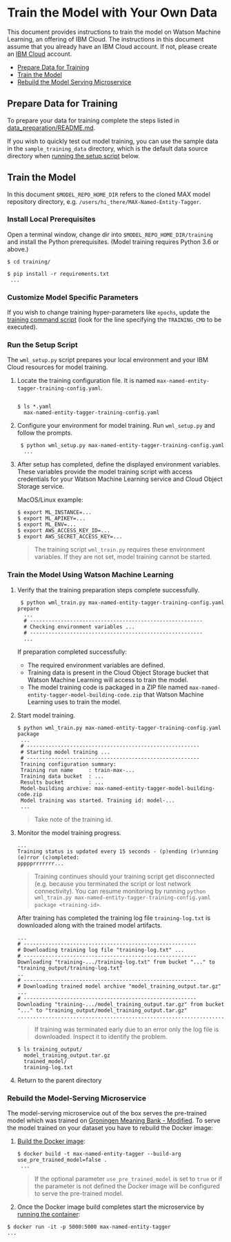 # Train the Model with Your Own Data

This document provides instructions to train the model on Watson Machine Learning, an offering of IBM Cloud. The instructions in this document assume that you already have an IBM Cloud account. If not, please create an [IBM Cloud](https://ibm.biz/Bdz2XM) account.

- [Prepare Data for Training](#prepare-data-for-training)
- [Train the Model](#train-the-model)
- [Rebuild the Model Serving Microservice](#rebuild-the-model-serving-microservice)

## Prepare Data for Training

To prepare your data for training complete the steps listed in [data_preparation/README.md](data_preparation/README.md).

If you wish to quickly test out model training, you can use the sample data in the `sample_training_data` directory, which is the default data source directory when [running the setup script](#run-the-setup-script) below.

## Train the Model

In this document `$MODEL_REPO_HOME_DIR` refers to the cloned MAX model repository directory, e.g. `/users/hi_there/MAX-Named-Entity-Tagger`.

### Install Local Prerequisites

Open a terminal window, change dir into `$MODEL_REPO_HOME_DIR/training` and install the Python prerequisites. (Model training requires Python 3.6 or above.)

   ```
   $ cd training/

   $ pip install -r requirements.txt
    ...
   ```

### Customize Model Specific Parameters

If you wish to change training hyper-parameters like `epochs`, update the [training command script](https://github.com/IBM/MAX-Named-Entity-Tagger/blob/training/training/training_code/train-max-model.sh) (look for the line specifying the `TRAINING_CMD` to be executed).

### Run the Setup Script

The `wml_setup.py` script prepares your local environment and your IBM Cloud resources for model training.

1. Locate the training configuration file. It is named `max-named-entity-tagger-training-config.yaml`.

   ```

   $ ls *.yaml
     max-named-entity-tagger-training-config.yaml
   ```

1. Configure your environment for model training. Run `wml_setup.py` and follow the prompts.

   ```
    $ python wml_setup.py max-named-entity-tagger-training-config.yaml
     ...
   ```
   
1. After setup has completed, define the displayed environment variables. These variables provide the model training script with access credentials for your Watson Machine Learning service and Cloud Object Storage service.

   MacOS/Linux example:

   ```
   $ export ML_INSTANCE=...
   $ export ML_APIKEY=...
   $ export ML_ENV=...
   $ export AWS_ACCESS_KEY_ID=...
   $ export AWS_SECRET_ACCESS_KEY=...
   ```
   
   > The training script `wml_train.py` requires these environment variables. If they are not set, model training cannot be started.

### Train the Model Using Watson Machine Learning

1. Verify that the training preparation steps complete successfully.

   ```
    $ python wml_train.py max-named-entity-tagger-training-config.yaml prepare
     ...
     # --------------------------------------------------------
     # Checking environment variables ...
     # --------------------------------------------------------
     ...
   ```

   If preparation completed successfully:

    - The required environment variables are defined.
    - Training data is present in the Cloud Object Storage bucket that Watson Machine Learning will access to train the model.
    - The model training code is packaged in a ZIP file named `max-named-entity-tagger-model-building-code.zip` that Watson Machine Learning uses to train the model.

1. Start model training.

   ```
   $ python wml_train.py max-named-entity-tagger-training-config.yaml package
    ...
    # --------------------------------------------------------
    # Starting model training ...
    # --------------------------------------------------------
    Training configuration summary:
    Training run name     : train-max-...
    Training data bucket  : ...
    Results bucket        : ...
    Model-building archive: max-named-entity-tagger-model-building-code.zip
    Model training was started. Training id: model-...
    ...
   ```
   
    > Take note of the training id.

1. Monitor the model training progress.

   ```
   ...
   Training status is updated every 15 seconds - (p)ending (r)unning (e)rror (c)ompleted: 
   ppppprrrrrrr...
   ```

   > Training continues should your training script get disconnected (e.g. because you terminated the script or lost network connectivity). You can resume monitoring by running `python wml_train.py max-named-entity-tagger-training-config.yaml package <training-id>`.

   After training has completed the training log file `training-log.txt` is downloaded along with the trained model artifacts.

   ```
   ...
   # --------------------------------------------------------
   # Downloading training log file "training-log.txt" ...
   # --------------------------------------------------------
   Downloading "training-.../training-log.txt" from bucket "..." to "training_output/training-log.txt"
   ..
   # --------------------------------------------------------
   # Downloading trained model archive "model_training_output.tar.gz" ...
   # --------------------------------------------------------
   Downloading "training-.../model_training_output.tar.gz" from bucket "..." to "training_output/model_training_output.tar.gz"
   ....................................................................................
   ```

   > If training was terminated early due to an error only the log file is downloaded. Inspect it to identify the problem.

   ```
   $ ls training_output/
     model_training_output.tar.gz
     trained_model/
     training-log.txt
   ```

1. Return to the parent directory

### Rebuild the Model-Serving Microservice

The model-serving microservice out of the box serves the pre-trained model which was trained on [Groningen Meaning Bank - Modified](https://github.com/IBM/MAX-Named-Entity-Tagger#ibm-developer-model-asset-exchange-named-entity-tagger). To serve the model trained on your dataset you have to rebuild the Docker image:

1. [Build the Docker image](https://docs.docker.com/engine/reference/commandline/build/):

   ```
   $ docker build -t max-named-entity-tagger --build-arg use_pre_trained_model=false .
    ...
   ```
   
   > If the optional parameter `use_pre_trained_model` is set to `true` or if the parameter is not defined the Docker image will be configured to serve the pre-trained model.
   
1. Once the Docker image build completes start the microservice by [running the container](https://docs.docker.com/engine/reference/commandline/run/):
 
 ```
 $ docker run -it -p 5000:5000 max-named-entity-tagger
 ...
 ```
